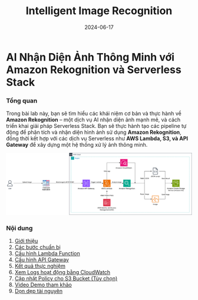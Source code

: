 ﻿---
title: "Intelligent Image Recognition"
date: 2024-06-17
weight: 1
chapter: false
---

# AI Nhận Diện Ảnh Thông Minh với Amazon Rekognition và Serverless Stack

### Tổng quan

Trong bài lab này, bạn sẽ tìm hiểu các khái niệm cơ bản và thực hành về **Amazon Rekognition** – một dịch vụ AI nhận diện ảnh mạnh mẽ, và cách triển khai giải pháp Serverless Stack. Bạn sẽ thực hành tạo các pipeline tự động để phân tích và nhận diện hình ảnh sử dụng **Amazon Rekognition**, đồng thời kết hợp với các dịch vụ Serverless như **AWS Lambda, S3, và API Gateway** để xây dựng một hệ thống xử lý ảnh thông minh.

![Deployment model](/public/images/main_model.jpg)

### Nội dung

1. [Giới thiệu](1-introduce/)
2. [Các bước chuẩn bị](2-Prerequiste/)
3. [Cấu hình Lambda Function](3-LambdaFunction/)
4. [Cấu hình API Gateway](4-APIGateway/)
5. [Kết quả thực nghiệm](5-Results/)
6. [Xem Logs hoạt động bằng CloudWatch](6-CloudWatch/)
7. [Cập nhật Policy cho S3 Bucket (Tùy chọn)](7-S3Policy/)
8. [Video Demo tham khảo](8-Demo/)
9. [Dọn dẹp tài nguyên](9-CleanUp/)


